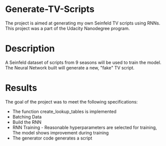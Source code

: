 # Generate-TV-Scripts

The project is aimed at generating my own Seinfeld TV scripts using RNNs.  This project was a part of the Udacity Nanodegree program. 

# Description

A Seinfeld dataset of scripts from 9 seasons will be used to train the model. The Neural Network built will generate a new, "fake" TV script.

# Results

The goal of the project was to meet the following specifications:
* The function create_lookup_tables is implemented
* Batching Data
* Build the RNN
* RNN Training - Reasonable hyperparameters are selected for training, The model shows improvement during training
* The generator code generates a script
